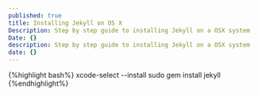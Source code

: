 ```yaml
---
published: true
title: Installing Jekyll on OS X
Description: Step by step guide to installing Jekyll on a OSX system
Date: {}
description: Step by step guide to installing Jekyll on a OSX system
date: {}
---
```

{%highlight bash%}
xcode-select --install
sudo gem install jekyll
{%endhighlight%}
